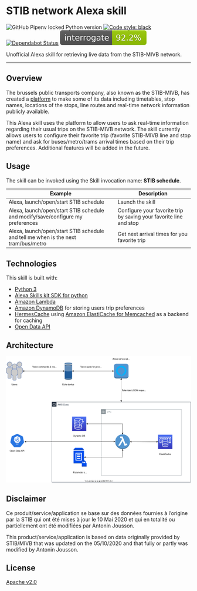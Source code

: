 # STIB network Alexa skill

![GitHub Pipenv locked Python version](https://img.shields.io/github/pipenv/locked/python-version/antoninj/playground)
[![Code style: black](https://img.shields.io/badge/code%20style-black-000000.svg)](https://github.com/psf/black)
[![Dependabot Status](https://api.dependabot.com/badges/status?host=github&repo=Antoninj/stib-alexa-skill&identifier=257949017)](https://dependabot.com)
![Interrogate Status](assets/images/interrogate_badge.svg)

Unofficial Alexa skill for retrieving live data from the STIB-MIVB network.

------------------------------------------------------------------------
## Overview

The brussels public transports company, also known as the STIB-MIVB, has created a 
[platform](https://opendata.stib-mivb.be/store/) to make some of its data including timetables, stop names, locations 
of the stops, line routes and real-time network information publicly available.

This Alexa skill uses the platform to allow users to ask real-time information regarding their usual trips on the
 STIB-MIVB network. The skill currently allows users to configure their favorite trip (favorite STIB-MIVB line and stop name) 
 and ask for buses/metro/trams arrival times based on their trip preferences. Additional features will be added in the future. 

## Usage

The skill can be invoked using the Skill invocation name: **STIB schedule**.


| Example                                       | Description                      |
|------------------------------------------ |--------------------------------------|
| Alexa, launch/open/start STIB schedule     | Launch the skill                   |
| Alexa, launch/open/start STIB schedule  and modify/save/configure my preferences |  Configure your favorite trip by saving your favorite line and stop | 
| Alexa, launch/open/start STIB schedule and tell me when is the next tram/bus/metro | Get next arrival times for you favorite trip  |

## Technologies

This skill is built with:
- [Python 3](https://www.python.org)
- [Alexa Skills kit SDK for python](https://github.com/alexa/alexa-skills-kit-sdk-for-python)
- [Amazon Lambda](https://aws.amazon.com/lambda/) 
- [Amazon DynamoDB](https://aws.amazon.com/dynamodb/) for storing users trip preferences
- [HermesCache](https://pypi.org/project/HermesCache/) using [Amazon ElastiCache for Memcached](https://aws.amazon.com/elasticache/memcached/) as a backend for caching
- [Open Data API](https://opendata.stib-mivb.be/store/)

## Architecture

![architecture diagram](assets/images/alexa-skill-architecture.svg)

## Disclaimer
Ce produit/service/application se base sur des données fournies à l’origine par la STIB qui ont été mises à jour le 10 Mai 2020 et qui en totalité ou partiellement ont été modifiées par Antonin Jousson. 

This product/service/application is based on data originally provided by STIB/MIVB that was updated on the 05/10/2020 and that fully or partly was modified by Antonin Jousson.

## License
[Apache v2.0](http://www.apache.org/licenses/LICENSE-2.0)